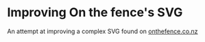 # Improving On the fence's SVG

An attempt at improving a complex SVG found on [onthefence.co.nz](http://onthefence.co.nz/)


